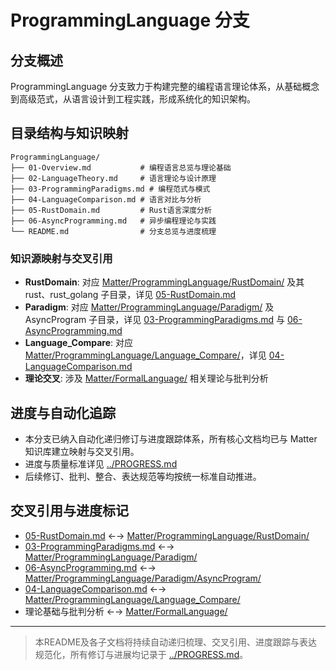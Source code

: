 # ProgrammingLanguage 分支

## 分支概述

ProgrammingLanguage 分支致力于构建完整的编程语言理论体系，从基础概念到高级范式，从语言设计到工程实践，形成系统化的知识架构。

## 目录结构与知识映射

```tree
ProgrammingLanguage/
├── 01-Overview.md           # 编程语言总览与理论基础
├── 02-LanguageTheory.md     # 语言理论与设计原理
├── 03-ProgrammingParadigms.md # 编程范式与模式
├── 04-LanguageComparison.md # 语言对比与分析
├── 05-RustDomain.md         # Rust语言深度分析
├── 06-AsyncProgramming.md   # 异步编程理论与实践
└── README.md                # 分支总览与进度梳理
```

### 知识源映射与交叉引用

- **RustDomain**: 对应 [Matter/ProgrammingLanguage/RustDomain/](../../Matter/ProgrammingLanguage/RustDomain/) 及其 rust、rust_golang 子目录，详见 [05-RustDomain.md](05-RustDomain.md)
- **Paradigm**: 对应 [Matter/ProgrammingLanguage/Paradigm/](../../Matter/ProgrammingLanguage/Paradigm/) 及 AsyncProgram 子目录，详见 [03-ProgrammingParadigms.md](03-ProgrammingParadigms.md) 与 [06-AsyncProgramming.md](06-AsyncProgramming.md)
- **Language_Compare**: 对应 [Matter/ProgrammingLanguage/Language_Compare/](../../Matter/ProgrammingLanguage/Language_Compare/)，详见 [04-LanguageComparison.md](04-LanguageComparison.md)
- **理论交叉**: 涉及 [Matter/FormalLanguage/](../../Matter/FormalLanguage/) 相关理论与批判分析

## 进度与自动化追踪

- 本分支已纳入自动化递归修订与进度跟踪体系，所有核心文档均已与 Matter 知识库建立映射与交叉引用。
- 进度与质量标准详见 [../PROGRESS.md](../PROGRESS.md)
- 后续修订、批判、整合、表达规范等均按统一标准自动推进。

## 交叉引用与进度标记

- [05-RustDomain.md](05-RustDomain.md) ←→ [Matter/ProgrammingLanguage/RustDomain/](../../Matter/ProgrammingLanguage/RustDomain/)
- [03-ProgrammingParadigms.md](03-ProgrammingParadigms.md) ←→ [Matter/ProgrammingLanguage/Paradigm/](../../Matter/ProgrammingLanguage/Paradigm/)
- [06-AsyncProgramming.md](06-AsyncProgramming.md) ←→ [Matter/ProgrammingLanguage/Paradigm/AsyncProgram/](../../Matter/ProgrammingLanguage/Paradigm/AsyncProgram/)
- [04-LanguageComparison.md](04-LanguageComparison.md) ←→ [Matter/ProgrammingLanguage/Language_Compare/](../../Matter/ProgrammingLanguage/Language_Compare/)
- 理论基础与批判分析 ←→ [Matter/FormalLanguage/](../../Matter/FormalLanguage/)

---

> 本README及各子文档将持续自动递归梳理、交叉引用、进度跟踪与表达规范化，所有修订与进展均记录于 [../PROGRESS.md](../PROGRESS.md)。

